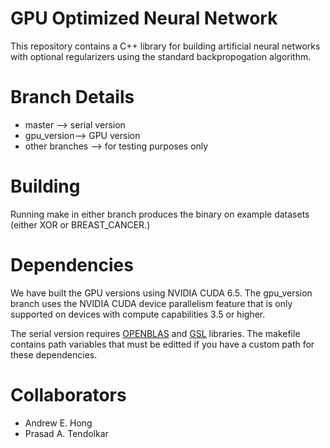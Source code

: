 # GPU Optimized Neural Network
This repository contains a C++ library for building artificial neural networks with optional regularizers using the standard backpropogation algorithm.

# Branch Details
* master --> serial version
* gpu_version--> GPU version
* other branches --> for testing purposes only

# Building
Running make in either branch produces the binary on example datasets (either XOR or BREAST_CANCER.)  

# Dependencies
We have built the GPU versions using NVIDIA CUDA 6.5. The gpu_version branch uses the NVIDIA CUDA device parallelism feature that is only supported on devices with compute capabilities 3.5 or higher.

The serial version requires [OPENBLAS](https://github.com/xianyi/OpenBLAS) and [GSL](http://www.gnu.org/software/gsl/) libraries. The makefile contains path variables that must be editted if you have a custom path for these dependencies.

# Collaborators
* Andrew E. Hong
* Prasad A. Tendolkar
